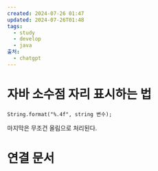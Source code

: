 ```yaml
---
created: 2024-07-26 01:47
updated: 2024-07-26T01:48
tags:
  - study
  - develop
  - java
출처:
  - chatgpt
---
```

# 자바 소수점 자리 표시하는 법
```
String.format("%.4f", string 변수);

```

마지막은 무조건 올림으로 처리된다.

# 연결 문서


